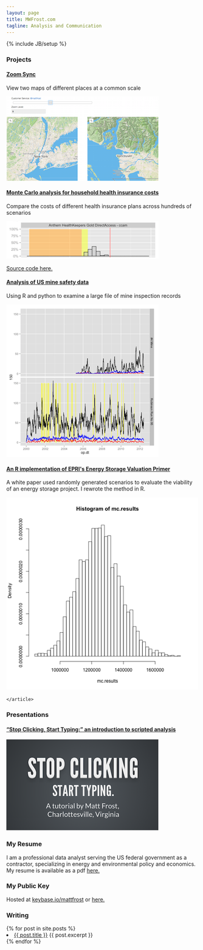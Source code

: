 ```yaml
---
layout: page
title: MWFrost.com
tagline: Analysis and Communication
---
```

{% include JB/setup %}

<div class="row">
<!--  <div class="span1"> -->
<!--  </div>  -->
  <div class="col-md-6">
    <h3>Projects</h3>
    <article class="markdown-body entry-content" itemprop="mainContentOfPage">
    <h4><a href="/ZoomSync.html">Zoom Sync</a> </h4>
    <p>View two maps of different places at a common scale</p>
    <img src="/assets/zoomsync.png" alt="Screenshot of two maps displayed side by side">
    <h4><a href="https://mwfrost.com/insurance_estimator/insurance_angular.html">Monte Carlo analysis for household health insurance costs</a> </h4>
    <p>Compare the costs of different health insurance plans across hundreds of scenarios</p>
      <img src="/assets/insurance.png" alt="Insurance Cost Distribution">
      <p><a href="https://github.com/mwfrost/insurance_estimator">Source code here.</a></p>
    <h4><a href="https://github.com/mwfrost/MSHA">Analysis of US mine safety data</a> </h4>
    <p>Using R and python to examine a large file of mine inspection records</p>
    <img src="/assets/msha.png" alt="Experimental mine safety analysis">
    <h4><a href="https://github.com/mwfrost/Energy_Storage_Valuation">An R implementation of EPRI's Energy Storage Valuation Primer </a></h4>
    <p>A white paper used randomly generated scenarios to evaluate the viability of an energy storage project. I rewrote the method in R.</p>
        <img src="/assets/epri.png" alt="EPRI analysis">

    </article>
  </div>
  <div class="col-md-6">
      <h3>Presentations</h3>
      <h4><a href="/r_slides/">&ldquo;Stop Clicking, Start Typing:&rdquo; an introduction to scripted analysis</a></h4>
      <a href="/r_slides/"><img src="/assets/slide_title.png" alt="Title Slide from R Tutorial"></a>
      <h3>My Resume</h3>
      <p>I am a professional data analyst serving the US federal government as a contractor, specializing in energy and environmental policy and economics. My resume is available as a pdf <a href="/assets/MattFrostResume.pdf">here.</a></p>
      <h3>My Public Key</h3>
      <p>Hosted at <a href="https://keybase.io/mattfrost">keybase.io/mattfrost</a> or <a href="/assets/mwfrost_public_key.txt">here.</a></p>
      <h3>Writing</h3>
      {% for post in site.posts %}
        <li><a href="{{ BASE_PATH }}{{ post.url }}">{{ post.title }}</a>&nbsp;{{ post.excerpt }}</li>
      {% endfor %}
    </div>
</div>
